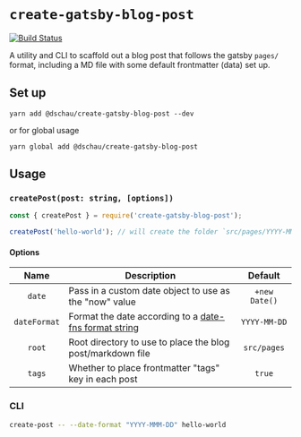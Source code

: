 # `create-gatsby-blog-post`

[![Build Status](https://travis-ci.org/DSchau/create-gatsby-blog-post.svg?branch=master)](https://travis-ci.org/DSchau/create-gatsby-blog-post)

A utility and CLI to scaffold out a blog post that follows the gatsby `pages/` format, including a MD file with some default frontmatter (data) set up.

## Set up

`yarn add @dschau/create-gatsby-blog-post --dev`

or for global usage

`yarn global add @dschau/create-gatsby-blog-post`

## Usage

### `createPost(post: string, [options])`

```javascript
const { createPost } = require('create-gatsby-blog-post');

createPost('hello-world'); // will create the folder `src/pages/YYYY-MM-DD-hello-world` with `index.md` inside
```

#### Options

|Name|Description|Default|
|:--:|-----------|:-----:|
|`date`|Pass in a custom date object to use as the "now" value|`+new Date()`|
|`dateFormat`|Format the date according to a [date-fns format string](https://date-fns.org/docs/format)|`YYYY-MM-DD`|
|`root`|Root directory to use to place the blog post/markdown file|`src/pages`|
|`tags`|Whether to place frontmatter "tags" key in each post|`true`|

### CLI

```bash
create-post -- --date-format "YYYY-MMM-DD" hello-world
```
